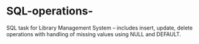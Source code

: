 # SQL-operations-
SQL task for Library Management System – includes insert, update, delete operations with handling of missing values using NULL and DEFAULT.
